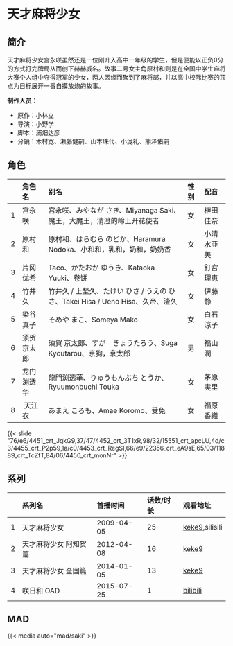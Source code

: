 # 天才麻将少女


## 简介

天才麻将少女宫永咲虽然还是一位刚升入高中一年级的学生，但是便能以正负0分的方式打完牌局从而创下赫赫威名。故事二号女主角原村和则是在全国中学生麻将大赛个人组中夺得冠军的少女，两人因缘而聚到了麻将部，并以高中校际比赛的顶点为目标展开一番自摸放炮的故事。

**制作人员：**
- 原作：小林立
- 导演：小野学
- 脚本：浦畑达彦
- 分镜：木村宽、濑藤健嗣、山本珠代、小泷礼、熊泽佑嗣

## 角色

|     |   角色名   |   别名  | 性别 |  配音  |
|:--- |:------  |:----      |:---  |:--   |
| 1 | 宫永咲 | 宮永咲、みやなが さき、Miyanaga Saki、魔王，大魔王，清澄的岭上开花使者 | 女 | 植田佳奈 |
| 2 | 原村和 | 原村和、はらむら のどか、Haramura Nodoka、小和和，乳和，奶和，奶奶香 | 女 | 小清水亜美 |
| 3 | 片冈优希 | Taco、かたおか ゆうき、Kataoka Yuuki、卷饼 | 女 | 釘宮理恵 |
| 4 | 竹井久 | 竹井久 / 上埜久、たけい ひさ / うえの ひさ、Takei Hisa / Ueno Hisa、久帝、渣久 | 女 | 伊藤静 |
| 5 | 染谷真子 | そめや まこ、Someya Mako | 女 | 白石涼子 |
| 6 | 须贺京太郎 | 須賀 京太郎、すが　きょうたろう、Suga Kyoutarou、京狗，京太郎 | 男 | 福山潤 |
| 7 | 龙门渕透华 | 龍門渕透華、りゅうもんぶち とうか、Ryuumonbuchi Touka | 女 | 茅原実里 |
| 8 |  天江衣 | あまえ ころも、Amae Koromo、受兔 | 女 | 福原香織 |

{{< slide "76/e6/4451_crt_JqkG9,37/47/4452_crt_3T1xR,98/32/15551_crt_apcLU,4d/c3/4455_crt_P2p59,1a/c0/4453_crt_RegSI,66/e9/22356_crt_eA9sE,65/03/11889_crt_TcZfT,84/06/4450_crt_monNr" >}}

## 系列

|     |   系列名   |   首播时间  | 话数/时长  | 观看地址 |
|:---  |:------    |:----      |:---       |:---  |
| 1 | 天才麻将少女 | 2009-04-05 | 25 | [keke9](https://www.keke9.app/search?k=天才麻将少女),silisili  |
| 2 | 天才麻将少女 阿知贺篇 | 2012-04-08 | 16 | [keke9](https://www.keke9.app/search?k=天才麻将少女)  |
| 3 | 天才麻将少女 全国篇 | 2014-01-05 | 13 | [keke9](https://www.keke9.app/search?k=天才麻将少女)  |
| 4 | 咲日和 OAD | 2015-07-25 | 1 | [bilibili](https://www.bilibili.com/video/BV1ws411m7H6)  |


## MAD

{{< media  auto="mad/saki" >}}

